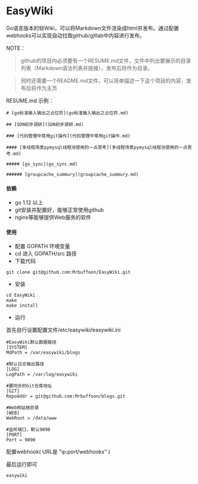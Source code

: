 # EasyWiki

Go语言版本的轻Wiki，可以将Markdown文件渲染成html并发布。通过配置webhooks可以实现自动拉取github/gitlab中内容进行发布。

NOTE：
> github的项目内必须要有一个RESUME.md文件，文件中列出要展示的目录列表（Markdown语法列表并链接），发布后将作为目录。

> 同时还需要一个README.md文件，可以简单描述一下这个项目的内容，发布后将作为主页

RESUME.md 示例：
```
# [go标准输入输出之占位符](go标准输入输出之占位符.md)

## [SDN初步调研](SDN初步调研.md)

### [代码管理中常用git操作](代码管理中常用git操作.md)

#### [多线程场景pymysql线程池使用的一点思考](多线程场景pymysql线程池使用的一点思考.md)

##### [go_sync](go_sync.md)

###### [groupcache_summury](groupcache_summury.md)

```

#### 依赖
* go 1.12 以上
* git安装并配置好，能够正常使用github
* nginx等能够提供Web服务的软件

#### 使用
* 配置 GOPATH 环境变量
* cd 进入 GOPATH/src 路径
* 下载代码

```
git clone git@github.com:Mrbuffoon/EasyWiki.git
```

* 安装

```
cd EasyWiki
make
make install
```

* 运行

首先自行设置配置文件/etc/easywiki/easywiki.ini
```
#EasyWiki默认数据路径
[SYSTEM]
MdPath = /var/easywiki/blogs

#默认日志输出路径
[LOG]
LogPath = /var/log/easywiki

#要同步的Git仓库地址
[GIT]
RepoAddr = git@github.com:Mrbuffoon/blogs.git

#Web网站根目录
[WEB]
WebRoot = /data/www

#监听端口，默认9090
[PORT]
Port = 9090
```

配置webhook( URL是 "ip:port/webhooks" )

最后运行即可
```
easywiki
```

